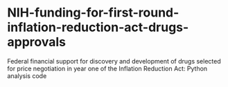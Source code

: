 # NIH-funding-for-first-round-inflation-reduction-act-drugs-approvals
Federal financial support for discovery and development of drugs selected for price negotiation in year one of the Inflation Reduction Act: Python analysis code
